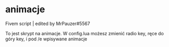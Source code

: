# animacje
Fivem script | edited by MrPauzer#5567

To jest skrypt na animacje.
W config.lua możesz zmienić radio key, ręce do góry key, i pod /e wpisywane animacje
